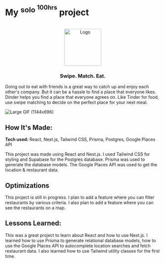 # My <sup>solo <sup>100hrs</sup></sup> project

[//]: # (![dinder-white_color]&#40;https://user-images.githubusercontent.com/10656909/192128259-0755450e-6e1d-40e8-be0b-0769908d3526.svg&#41;)

<!-- PROJECT LOGO -->
<br />
<div align="center">
  <a href="https://github.com/thinktapper/dinder">
    <img src="https://user-images.githubusercontent.com/10656909/192128259-0755450e-6e1d-40e8-be0b-0769908d3526.svg" 
alt="Logo" width="120" height="120">
  </a>
<h3 align="center">Swipe. Match. Eat.</h3>
</div>

Going out to eat with friends is a great way to catch up and enjoy each other's company. But it can be a 
hassle to find a place that everyone likes. Dinder helps you find a place that everyone agrees on.
Like Tinder for food, use swipe matching to decide on the perfect place for your next meal.

[//]: # (**Link to project:** http://recruiters-love-seeing-live-demos.com/)

![Large GIF (1144x696)](https://user-images.githubusercontent.com/10656909/192123894-85d3dc5f-7ca6-4977-b076-acff51520c55.gif)


## How It's Made:

**Tech used:** React, Next.js, Tailwind CSS, Prisma, Postgres, Google Places API

This project was made using React and Next.js. I used Tailwind CSS for styling and Supabase for the Postgres database.
Prisma was used to generate the database models. The Google Places API was used to get the location & restaurant data.

## Optimizations

This project is still in progress. I plan to add a feature where you can filter restaurants by various criteria. I also plan to add a feature where you can see the restaurants on a map.

## Lessons Learned:

This was a great project to learn about React and how to use Next.js. I learned how to use Prisma to generate relational
database models, how to use the Google Places API to 
autocomplete location searches and fetch restaurant data. I also learned how to use Tailwind utility classes for
the
first time.




